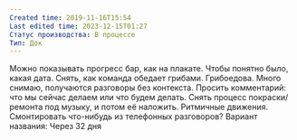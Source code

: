 ```yaml
---
Created time: 2019-11-16T15:54
Last edited time: 2023-12-15T01:27
Статус производства: В процессе
Тип: Док
---
```

Можно показывать прогресс бар, как на плакате. Чтобы понятно было, какая дата.
Снять, как команда обедает грибами. Грибоедова.
Много снимаю, получаются разговоры без контекста. Просить комментарий: что мы сейчас делаем или что будем делать.
Снять процесс покраски/ремонта под музыку, и потом её наложить. Ритмичные движения.
Смонтировать что-нибудь из телефонных разговоров?
Вариант названия: Через 32 дня